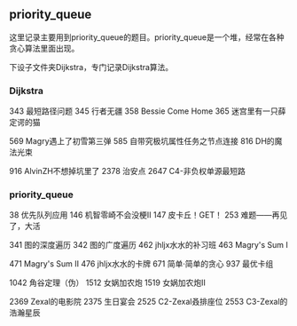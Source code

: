 ## priority_queue

这里记录主要用到priority_queue的题目。priority_queue是一个堆，经常在各种贪心算法里面出现。

下设子文件夹Dijkstra，专门记录Dijkstra算法。

### Dijkstra

343 最短路径问题 345 行者无疆 358 Bessie Come Home 365 迷宫里有一只薛定谔的猫

569 Magry遇上了初雪第三弹 585 自带究极坑属性任务之节点连接 816 DH的魔法光束

916 AlvinZH不想掉坑里了 2378 治安点 2647 C4-非负权单源最短路

### priority_queue

38 优先队列应用 146 机智零崎不会没梗Ⅱ 147 皮卡丘！GET！ 253 难题——再见了，大活

341 图的深度遍历 342 图的广度遍历 462 jhljx水水的补习班 463 Magry's Sum I

471 Magry's Sum II 476 jhljx水水的卡牌 671 简单·简单的贪心 937 最优卡组

1042 角谷定理（伪） 1512 女娲加农炮 1519 女娲加农炮II

2369 Zexal的电影院 2375 生日宴会 2525 C2-Zexal叒排座位 2553 C3-Zexal的浩瀚星辰